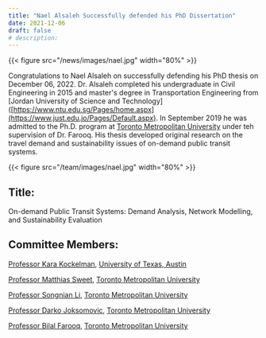 ```yaml
---
title: "Nael Alsaleh Successfully defended his PhD Dissertation"
date: 2021-12-06
draft: false
# description:
---
```

{{< figure src="/news/images/nael.jpg" width="80%" >}}


<!--more-->

Congratulations to Nael Alsaleh on successfully defending his PhD thesis on December 06, 2022. Dr. Alsaleh completed his undergraduate in Civil Engineering in 2015 and master's degree in Transportation Engineering from [Jordan University of Science and Technology]([https://www.ntu.edu.sg/Pages/home.aspx](https://www.just.edu.jo/Pages/Default.aspx). In September 2019 he was admitted to the Ph.D. program at [Toronto Metropolitan University](https://www.torontomu.ca/) under teh supervision of Dr. Farooq. His thesis developed original research on the travel demand and sustainability issues of on-demand public transit systems. 

{{< figure src="/team/images/nael.jpg" width="80%" >}}

## Title: 

On-demand Public Transit Systems: Demand Analysis, Network Modelling, and Sustainability Evaluation

## Committee Members:
  [Professor Kara Kockelman](https://www.caee.utexas.edu/prof/kockelman/), [University of Texas, Austin](https://www.utexas.edu)
  
  [Professor Matthias Sweet](https://www.torontomu.ca/school-of-urban-and-regional-planning/about/people/faculty/matthias-sweet/), [Toronto Metropolitan University](https://www.torontomu.ca/)
  
  [Professor Songnian Li](https://www.torontomu.ca/civil/people/faculty/songnian-li/), [Toronto Metropolitan University](https://www.torontomu.ca/)

  [Professor Darko Joksomovic](https://www.torontomu.ca/civil/people/faculty/darko-joksimovic/), [Toronto Metropolitan University](https://www.torontomu.ca/)
  
  [Professor Bilal Farooq](https://www.torontomu.ca/civil/people/faculty/bilal-farooq/), [Toronto Metropolitan University](https://www.torontomu.ca/)

